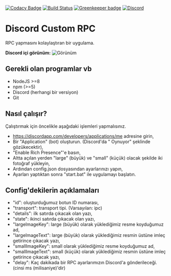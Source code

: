 [![Codacy Badge](https://api.codacy.com/project/badge/Grade/c6ac0878fcd549999a249c4b7283bc0f)](https://www.codacy.com/app/serhanpw/Discord-Custom-RPC?utm_source=github.com&amp;utm_medium=referral&amp;utm_content=Serhann/Discord-Custom-RPC&amp;utm_campaign=Badge_Grade)
[![Build Status](https://travis-ci.org/Serhann/Discord-Custom-RPC.svg?branch=master)](https://travis-ci.org/Serhann/Discord-Custom-RPC)
[![Greenkeeper badge](https://badges.greenkeeper.io/Serhann/Discord-Custom-RPC.svg)](https://greenkeeper.io/)
[![Discord](https://discordapp.com/api/guilds/290706445781958658/embed.png)](https://discord.gg/GvfuXmE)

# Discord Custom RPC
RPC yapmasını kolaylaştıran bir uygulama.

**Discord içi görünüm:**
![Görünüm](http://serhan.pw/galeri/Discord-Custom-RPC.png)

## Gerekli olan programlar vb
  - NodeJS >=8
  - npm (>=5)
  - Discord (herhangi bir versiyon)
  - Git

## Nasıl çalışır?
  Çalıştırmak için öncelikle aşağıdaki işlemleri yapmalısınız.
  
  - https://discordapp.com/developers/applications/me adresine girin,
  - Bir "Application" (bot) oluşturun. (Discord'da "<bot ismi> Oynuyor" şeklinde gözükecektir),
  - "Enable Rich Presence"'e basın,
  - Altta açılan yerden "large" (büyük) ve "small" (küçük) olacak şekilde iki fotoğraf yükleyin,
  - Ardından config.json dosyasından ayarlarınızı yapın,
  - Ayarları yaptıktan sonra "start.bat" ile uygulamayı başlatın.
  
  ## Config'dekilerin açıklamaları
  
  - "id": oluşturduğumuz botun ID numarası,
  - "transport": transport tipi. (Varsayılan: ipc)
  - "details": ilk satırda çıkacak olan yazı,
  - "state": ikinci satırda çıkacak olan yazı,
  - "largeImageKey": large (büyük) olarak yüklediğimiz resme koyduğumuz ad,
  - "largeImageText": large (büyük) olarak yüklediğimiz resmin üstüne imleç getirince çıkacak yazı,
  - "smallImageKey": small olarak yüklediğimiz resme koyduğumuz ad,
  - "smallImageText": small (küçük) olarak yüklediğimiz resmin üstüne imleç getirince çıkacak yazı,
  - "delay": Kaç dakikada bir RPC ayarlarımızın Discord'a gönderileceği. (cinsi ms (milisaniye)'dir)

